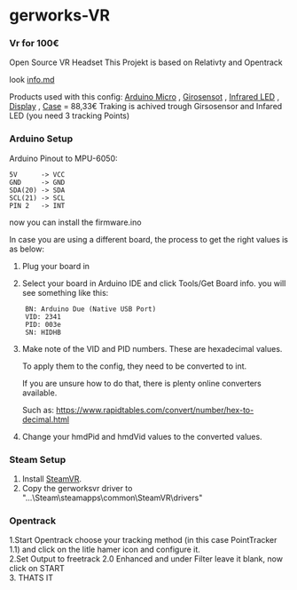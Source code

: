 # gerworks-VR
### Vr for 100€
Open Source VR Headset
This Projekt is based on Relativty
and Opentrack

look [info.md](https://github.com/JannikBroer/gerworks-VR/edit/main/info.md)

Products used with this config:
[Arduino Micro](https://www.aliexpress.com/item/1005001706390728.html) , [Girosensot](https://www.aliexpress.com/item/32761922595.html) , [Infrared LED](https://www.aliexpress.com/item/1005002655434560.html) , [Display](https://www.aliexpress.com/item/32884621131.html) , [Case](https://www.aliexpress.com/item/1005002549285047.html) = 88,33€
Traking is achived trough Girsosensor and Infared LED (you need 3 tracking Points)



### Arduino Setup

Arduino Pinout to MPU-6050:
```
5V      -> VCC  
GND     -> GND  
SDA(20) -> SDA  
SCL(21) -> SCL  
PIN 2   -> INT  
```
now you can install the firmware.ino


In case you are using a different board, the process to get the right values is as below:

1.	Plug your board in

2.	Select your board in Arduino IDE and click Tools/Get Board info. you will see something like this:

```
	BN: Arduino Due (Native USB Port)
	VID: 2341
	PID: 003e
	SN: HIDHB
```
3.	Make note of the VID and PID numbers. These are hexadecimal values.

	To apply them to the config, they need to be converted to int.
	
	If you are unsure how to do that, there is plenty online converters available.
	
	Such as: https://www.rapidtables.com/convert/number/hex-to-decimal.html

4.	Change your hmdPid and hmdVid values to the converted values.

### Steam Setup

1. Install [SteamVR](https://store.steampowered.com/app/250820/SteamVR/).
2. Copy the gerworksvr driver to "...\Steam\steamapps\common\SteamVR\drivers"

### Opentrack 

1.Start Opentrack choose your tracking method (in this case PointTracker 1.1) and click on the litle hamer icon and configure it.
</br>
2.Set Output to freetrack 2.0 Enhanced and under Filter leave it blank, now click on START 
</br>
3. THATS IT 
